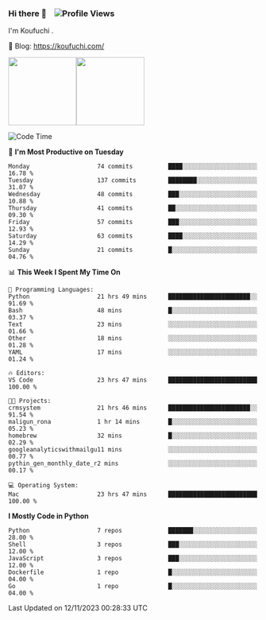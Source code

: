 ### Hi there 👋 &nbsp;&nbsp; ![Profile Views](http://img.shields.io/badge/Profile%20Views-1222-blue)

I'm Koufuchi . 

📔 Blog: <https://koufuchi.com/>

<img align="" height="137px" src="https://github-readme-stats-seven-nu-30.vercel.app/api?username=Koufuchi&hide=issues,contribs&show_icons=true&line_height=21&theme=radical&locale=en" /><img align="" height="137px" src="https://github-readme-stats-seven-nu-30.vercel.app/api/top-langs/?username=Koufuchi&layout=compact&hide=blade,html,css,pug,scss&theme=radical&locale=en" />

<!--START_SECTION:waka-->
![Code Time](http://img.shields.io/badge/Code%20Time-163%20hrs%2057%20mins-blue)

📅 **I'm Most Productive on Tuesday** 

```text
Monday                   74 commits          ████░░░░░░░░░░░░░░░░░░░░░   16.78 % 
Tuesday                  137 commits         ████████░░░░░░░░░░░░░░░░░   31.07 % 
Wednesday                48 commits          ███░░░░░░░░░░░░░░░░░░░░░░   10.88 % 
Thursday                 41 commits          ██░░░░░░░░░░░░░░░░░░░░░░░   09.30 % 
Friday                   57 commits          ███░░░░░░░░░░░░░░░░░░░░░░   12.93 % 
Saturday                 63 commits          ████░░░░░░░░░░░░░░░░░░░░░   14.29 % 
Sunday                   21 commits          █░░░░░░░░░░░░░░░░░░░░░░░░   04.76 % 
```


📊 **This Week I Spent My Time On** 

```text
💬 Programming Languages: 
Python                   21 hrs 49 mins      ███████████████████████░░   91.69 % 
Bash                     48 mins             █░░░░░░░░░░░░░░░░░░░░░░░░   03.37 % 
Text                     23 mins             ░░░░░░░░░░░░░░░░░░░░░░░░░   01.66 % 
Other                    18 mins             ░░░░░░░░░░░░░░░░░░░░░░░░░   01.28 % 
YAML                     17 mins             ░░░░░░░░░░░░░░░░░░░░░░░░░   01.24 % 

🔥 Editors: 
VS Code                  23 hrs 47 mins      █████████████████████████   100.00 % 

🐱‍💻 Projects: 
crmsystem                21 hrs 46 mins      ███████████████████████░░   91.54 % 
maligun_rona             1 hr 14 mins        █░░░░░░░░░░░░░░░░░░░░░░░░   05.23 % 
homebrew                 32 mins             █░░░░░░░░░░░░░░░░░░░░░░░░   02.29 % 
googleanalyticswithmailgu11 mins             ░░░░░░░░░░░░░░░░░░░░░░░░░   00.77 % 
pythin_gen_monthly_date_r2 mins              ░░░░░░░░░░░░░░░░░░░░░░░░░   00.17 % 

💻 Operating System: 
Mac                      23 hrs 47 mins      █████████████████████████   100.00 % 
```

**I Mostly Code in Python** 

```text
Python                   7 repos             ███████░░░░░░░░░░░░░░░░░░   28.00 % 
Shell                    3 repos             ███░░░░░░░░░░░░░░░░░░░░░░   12.00 % 
JavaScript               3 repos             ███░░░░░░░░░░░░░░░░░░░░░░   12.00 % 
Dockerfile               1 repo              █░░░░░░░░░░░░░░░░░░░░░░░░   04.00 % 
Go                       1 repo              █░░░░░░░░░░░░░░░░░░░░░░░░   04.00 % 
```




 Last Updated on 12/11/2023 00:28:33 UTC
<!--END_SECTION:waka-->


